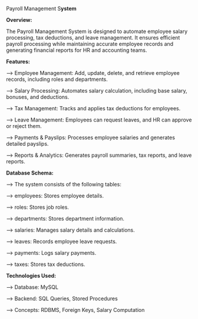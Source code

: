 Payroll Management S**ystem**

**Overview:**

The Payroll Management System is designed to automate employee salary processing, tax deductions, and leave management. It ensures efficient payroll processing while maintaining accurate employee records and generating financial reports for HR and accounting teams.

**Features:**

--> Employee Management: Add, update, delete, and retrieve employee records, including roles and departments.

--> Salary Processing: Automates salary calculation, including base salary, bonuses, and deductions.

--> Tax Management: Tracks and applies tax deductions for employees.

--> Leave Management: Employees can request leaves, and HR can approve or reject them.

--> Payments & Payslips: Processes employee salaries and generates detailed payslips.

--> Reports & Analytics: Generates payroll summaries, tax reports, and leave reports.

**Database Schema:**

--> The system consists of the following tables:

--> employees: Stores employee details.

--> roles: Stores job roles.

--> departments: Stores department information.

--> salaries: Manages salary details and calculations.

--> leaves: Records employee leave requests.

--> payments: Logs salary payments.

--> taxes: Stores tax deductions.

**Technologies Used:**

--> Database: MySQL

--> Backend: SQL Queries, Stored Procedures

--> Concepts: RDBMS, Foreign Keys, Salary Computation
